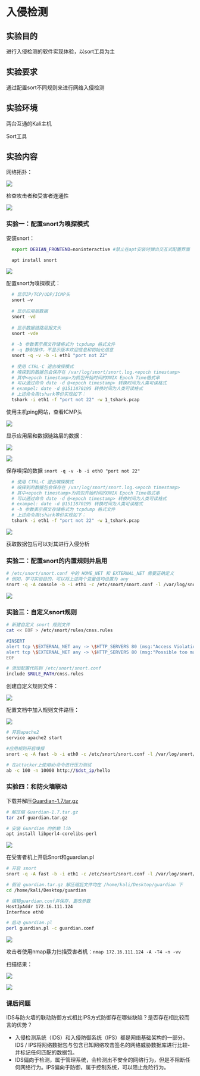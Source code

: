 # 入侵检测

## 实验目的

进行入侵检测的软件实现体验，以sort工具为主

## 实验要求

通过配置sort不同规则来进行网络入侵检测

## 实验环境

两台互通的Kali主机

Sort工具

## 实验内容

网络拓扑：

![](img/QQ截图20211220154747.png)

检查攻击者和受害者连通性

![](img/QQ截图20211220111435.png)

### 实验一：配置snort为嗅探模式 

安装snort：

```bash
  export DEBIAN_FRONTEND=noninteractive #禁止在apt安装时弹出交互式配置界面

  apt install snort
```

![](img/QQ截图20211220133216.png)

配置snort为嗅探模式：

```bash
  # 显示IP/TCP/UDP/ICMP头
  snort –v
  
  # 显示应用层数据
  snort -vd
  
  # 显示数据链路层报文头
  snort -vde
  
  # -b 参数表示报文存储格式为 tcpdump 格式文件
  # -q 静默操作，不显示版本欢迎信息和初始化信息
  snort -q -v -b -i eth1 "port not 22"
  
  # 使用 CTRL-C 退出嗅探模式
  # 嗅探到的数据包会保存在 /var/log/snort/snort.log.<epoch timestamp>
  # 其中<epoch timestamp>为抓包开始时间的UNIX Epoch Time格式串
  # 可以通过命令 date -d @<epoch timestamp> 转换时间为人类可读格式
  # exampel: date -d @1511870195 转换时间为人类可读格式
  # 上述命令用tshark等价实现如下：
  tshark -i eth1 -f "port not 22" -w 1_tshark.pcap
```

使用主机ping网站，查看ICMP头

![](img/QQ截图20211220135754.png)

显示应用层和数据链路层的数据：

![](img/QQ截图20211220140224.png)

![](img/QQ截图20211220140450.png)

保存嗅探的数据 `snort -q -v -b -i eth0 "port not 22"`

```bash
  # 使用 CTRL-C 退出嗅探模式
  # 嗅探到的数据包会保存在 /var/log/snort/snort.log.<epoch timestamp>
  # 其中<epoch timestamp>为抓包开始时间的UNIX Epoch Time格式串
  # 可以通过命令 date -d @<epoch timestamp> 转换时间为人类可读格式
  # exampel: date -d @1511870195 转换时间为人类可读格式
  # -b 参数表示报文存储格式为 tcpdump 格式文件
  # 上述命令用tshark等价实现如下：
  tshark -i eth1 -f "port not 22" -w 1_tshark.pcap
```

![](img/QQ截图20211220141252.png)

获取数据包后可以对其进行入侵分析

### 实验二：配置snort的内置规则并启用

```bash
# /etc/snort/snort.conf 中的 HOME_NET 和 EXTERNAL_NET 需要正确定义
# 例如，学习实验目的，可以将上述两个变量值均设置为 any
snort -q -A console -b -i eth1 -c /etc/snort/snort.conf -l /var/log/snort/
```

![](img/QQ截图20211220143042.png)

### 实验三：自定义snort规则

```bash
# 新建自定义 snort 规则文件
cat << EOF > /etc/snort/rules/cnss.rules

#INSERT
alert tcp \$EXTERNAL_NET any -> \$HTTP_SERVERS 80 (msg:"Access Violation has been detected on /etc/passwd ";flags: A+; content:"/etc/passwd"; nocase;sid:1000001; rev:1;)
alert tcp \$EXTERNAL_NET any -> \$HTTP_SERVERS 80 (msg:"Possible too many connections toward my http server"; threshold:type threshold, track by_src, count 100, seconds 2; classtype:attempted-dos; sid:1000002; rev:1;)
EOF

# 添加配置代码到 /etc/snort/snort.conf
include $RULE_PATH/cnss.rules
```

创建自定义规则文件：

![](img/QQ截图20211220143239.png)

配置文档中加入规则文件路径：

![](img/QQ截图20211220145101.png)

```bash
# 开启apache2
service apache2 start

#应用规则开启嗅探
snort -q -A fast -b -i eth0 -c /etc/snort/snort.conf -l /var/log/snort/

# 在attacker上使用ab命令进行压力测试
ab -c 100 -n 10000 http://$dst_ip/hello
```

### 实验四：和防火墙联动

下载并解压[Guardian-1.7.tar.gz](https://c4pr1c3.gitee.io/cuc-ns/chap0x09/attach/guardian.tar.gz)

```bash
# 解压缩 Guardian-1.7.tar.gz
tar zxf guardian.tar.gz

# 安装 Guardian 的依赖 lib
apt install libperl4-corelibs-perl
```

![](img/QQ截图20211220152706.png)

在受害者机上开启Snort和guardian.pl

```bash
# 开启 snort
snort -q -A fast -b -i eth1 -c /etc/snort/snort.conf -l /var/log/snort/
```

```bash
# 假设 guardian.tar.gz 解压缩后文件均在 /home/kali/Desktop/guardian 下
cd /home/kali/Desktop/guardian
```

```bash
# 编辑guardian.conf并保存，更改参数
HostIpAddr 172.16.111.124
Interface eth0
```

```bash
# 启动 guardian.pl
perl guardian.pl -c guardian.conf
```

![](img/QQ截图20211220161326.png)

攻击者使用nmap暴力扫描受害者机：`nmap 172.16.111.124 -A -T4 -n -vv`

扫描结果：

![](img/QQ截图20211220153348.png)

![](img/QQ截图20211220153359.png)

### 课后问题

IDS与防火墙的联动防御方式相比IPS方式防御存在哪些缺陷？是否存在相比较而言的优势？

- 入侵检测系统（IDS）和入侵防御系统（IPS）都是网络基础架构的一部分。IDS / IPS将网络数据包与包含已知网络攻击签名的网络威胁数据库进行比较-并标记任何匹配的数据包。
- IDS偏向于检测，属于管理系统，会检测出不安全的网络行为，但是不阻断任何网络行为。IPS偏向于防御，属于控制系统，可以阻止危险行为。